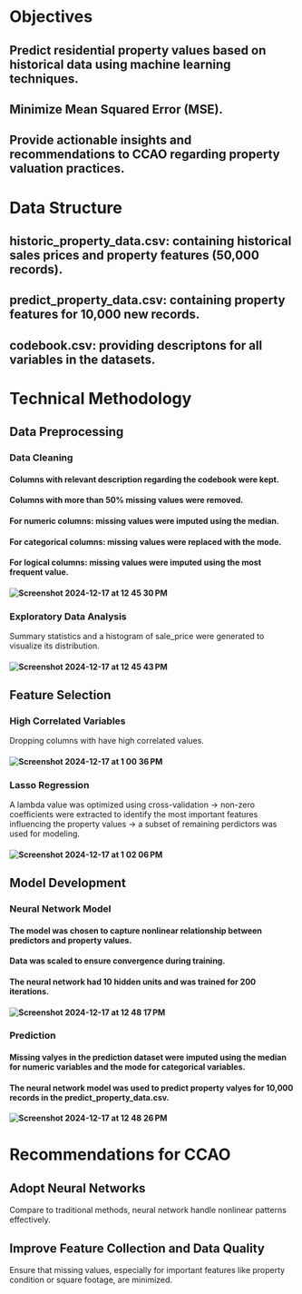 # Objectives
## Predict residential property values based on historical data using machine learning techniques.
## Minimize Mean Squared Error (MSE).
## Provide actionable insights and recommendations to CCAO regarding property valuation practices.

# Data Structure
## historic_property_data.csv: containing historical sales prices and property features (50,000 records).
## predict_property_data.csv: containing property features for 10,000 new records.
## codebook.csv: providing descriptons for all variables in the datasets.

# Technical Methodology
## Data Preprocessing
### Data Cleaning
#### Columns with relevant description regarding the codebook were kept.
#### Columns with more than 50% missing values were removed.
#### For numeric columns: missing values were imputed using the median.
#### For categorical columns: missing values were replaced with the mode.
#### For logical columns: missing values were imputed using the most frequent value. 
#### ![Screenshot 2024-12-17 at 12 45 30 PM](https://github.com/user-attachments/assets/9aebd264-16a9-432c-8ea5-f84fcf26900d)
### Exploratory Data Analysis
Summary statistics and a histogram of sale_price were generated to visualize its distribution.
#### ![Screenshot 2024-12-17 at 12 45 43 PM](https://github.com/user-attachments/assets/5d90b896-8204-4899-a325-7057881f4a4c)
## Feature Selection
### High Correlated Variables
Dropping columns with have high correlated values.
#### ![Screenshot 2024-12-17 at 1 00 36 PM](https://github.com/user-attachments/assets/b714100f-64c6-48d5-a683-5ab5554f6bf4)
### Lasso Regression
A lambda value was optimized using cross-validation -> non-zero coefficients were extracted to identify the most important features influencing the property values -> a subset of remaining perdictors was used for modeling.
#### ![Screenshot 2024-12-17 at 1 02 06 PM](https://github.com/user-attachments/assets/938d32b7-cea9-46e7-aac8-89c99b0e7867)
## Model Development
### Neural Network Model
#### The model was chosen to capture nonlinear relationship between predictors and property values.
#### Data was scaled to ensure convergence during training.
#### The neural network had 10 hidden units and was trained for 200 iterations.
#### ![Screenshot 2024-12-17 at 12 48 17 PM](https://github.com/user-attachments/assets/6fe1ab70-480f-439c-a903-9f99cd042a4d)
### Prediction
#### Missing valyes in the prediction dataset were imputed using the median for numeric variables and the mode for categorical variables.
#### The neural network model was used to predict property valyes for 10,000 records in the predict_property_data.csv.
#### ![Screenshot 2024-12-17 at 12 48 26 PM](https://github.com/user-attachments/assets/23437f95-c2c1-403f-be8d-1a5261c97b72)
# Recommendations for CCAO
## Adopt Neural Networks 
Compare to traditional methods, neural network handle nonlinear patterns effectively.
## Improve Feature Collection and Data Quality
Ensure that missing values, especially for important features like property condition or square footage, are minimized.

